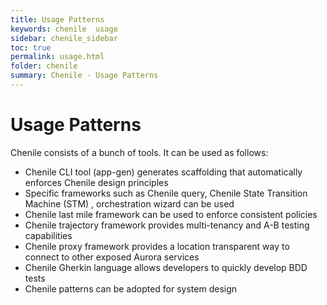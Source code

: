 ```yaml
---
title: Usage Patterns
keywords: chenile  usage
sidebar: chenile_sidebar
toc: true
permalink: usage.html
folder: chenile
summary: Chenile - Usage Patterns
---
```

# Usage Patterns

Chenile consists of a bunch of tools. It can be used as follows:
* Chenile CLI tool (app-gen) generates scaffolding that automatically enforces Chenile design principles
* Specific frameworks such as Chenile query, Chenile State Transition Machine (STM) , orchestration wizard can be used
* Chenile last mile framework can be used to enforce consistent policies
* Chenile trajectory framework provides multi-tenancy and A-B testing capabilities
* Chenile proxy framework provides a location transparent way to connect to other exposed Aurora services
* Chenile Gherkin language allows developers to quickly develop BDD tests
* Chenile patterns can be adopted for system design
